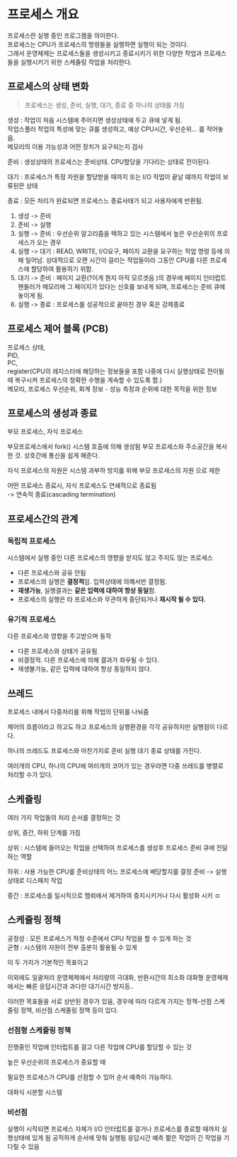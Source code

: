 # 프로세스 개요

프로세스란 실행 중인 프로그램을 의미한다.     
프로세스는 CPU가 프로세스의 명령들을 실행하면 실행이 되는 것이다.    
그래서 운영체제는 프로세스들을 생성시키고 종료시키기 위한 다양한 작업과 프로세스들을 실행시키기 위한 스케쥴링 작업을 처리한다. 

## 프로세스의 상태 변화

> 프로세스는 생성, 준비, 실행, 대기, 종료 중 하나의 상태를 가짐

생성 : 작업이 처음 시스템에 주어지면 생성상태에 두고 큐에 넣게 됨.    
작업스풀러 작업의 특성에 맞는 큐를 생성하고, 예상 CPU시간, 우선순위... 를 적어놓음.    
메모리의 이용 가능성과 어떤 장치가 요구되는지 검사

준비 : 생성상태의 프로세스는 준비상태. CPU할당을 기다리는 상태로 전이된다.

대기 : 프로세스가 특정 자원을 할당받을 때까지 또는 I/O 작업이 끝날 떄까지 작업이 보류된믄 상태    

종료 : 모든 처리가 완료되면 프로세스느 종료사태가 되고 사용자에게 반환됨. 

1) 생성 -> 준비
2) 준비 -> 실행
3) 실행 -> 준비 : 우선순위 알고리즘을 택하고 있는 시스템에서 높은 우선순위의 프로세스가 오는 경우
4) 실행 -> 대기 : READ, WRITE, I/O요구, 페이지 교환을 요구하는 작업 명령 등에 의해 일어남. 상대적으로 오랜 시간이 걸리는 작업들이라 그동안 CPU를 다른 프로세스에 할당하여 활용하기 위함.
5) 대기 -> 준비 : 페이지 교환(?이게 뭔지 아직 모르겟음 )의 경우에 페이지 인터럽트 핸들러가 메모리에 그 페이지가 있다는 신호를 보내게 되며, 프로세스는 준비 큐에 놓이게 됨. 
6) 실행 -> 종료 : 프로세스를 성공적으로 끝마친 경우 혹은 강제종료

## 프로세스 제어 블록 (PCB)

프로세스 상태,    
PID,   
PC,    
register(CPU의 레지스터에 해당하는 정보들을 포함 나중에 다시 실행상태로 전이될 때 복구시켜 프로세스의 정확한 수행을 계속할 수 있도록 함.)    
메모리, 프로세스 우선순위, 회계 정보 - 성능 측정과 순위에 대한 목적을 위한 정보 

## 프로세스의 생성과 종료

부모 프로세스, 자식 프로세스

부모프로세스에서 fork() 시스템 호출에 의해 생성됨
부모 프로세스와 주소공간을 복사한 것. 상호간에 통신을 쉽게 해준다. 

자식 프로세스의 자원은 시스템 과부하 방지를 위해 부모 프로세스의 자원 으로 제한

어떤 프로세스 종료시, 자식 프로세스도 연쇄적으로 종료됨    
-> 연속적 종료(cascading termination)

## 프로세스간의 관계

### 독립적 프로세스 

시스템에서 실행 중인 다른 프로세스의 영향을 받지도 않고 주지도 않는 프로세스 
- 다른 프로세스와 공유 안됨
- 프로세스의 실행은 **결정적**임. 입력상태에 의해서만 결정됨.
- **재생가능**, 실행결과는 **같은 입력에 대하여 항상 동일**함. 
- 프로세스의 실행은 타 프로세스와 무관하게 중단되거나 **재시작 될 수 있다.** 


### 유기적 프로세스

다른 프로세스와 영향을 주고받으며 동작
- 다른 프로세스와 상태가 공유됨
- 비결정적. 다른 프로세스에 의해 결과가 좌우될 수 있다. 
- 재생불가능, 같은 입력에 대하여 항상 동일하지 않다. 

## 쓰레드 

프로세스 내에서 다중처리를 위해 작업의 단위를 나눠줌 

제어의 흐름이라고 하고도 하고 프로세스의 실행환경을 각각 공유하지만 실행점이 다르다. 

하나의 쓰레드도 프로세스와 마찬가지로 준비 실행 대기 종료 상태를 가진다. 

여러개의 CPU, 하나의 CPU에 여러개의 코어가 있는 경우라면 다중 쓰레드를 병렬로 처리할 수가 있다. 

## 스케쥴링

여러 가지 작업들의 처리 순서를 결정하는 것

상위, 중간, 하위 단계를 가짐 

상위 : 시스템에 들어오는 작업을 선택하여 프로세스를 생성후 프로세스 준비 큐에 전달하는 역할

하위 : 사용 가능한 CPU를 준비상태의 어느 프로세스에 배당할지를 결정 준비 -> 실행상태로 디스패치 작업 

중간 : 프로세스를 일시적으로 멤뢰에서 제거하여 중지시키거나 다시 활성화 시키 ㅁ


## 스케쥴링 정책

공정성 : 모든 프로세스가 적정 수준에서 CPU 작업을 할 수 있게 하는 것    
균형 : 시스템의 자원이 전부 출분히 활용될 수 있게 

이 두 가지가 기본적인 목표이고 

이외에도 일괄처리 운영체제에서 처리량의 극대화, 반환시간의 최소화
대화형 운영체제에서는 빠른 응답시간과 과다한 대기시간 방지등..

이러한 목표들을 서로 상반된 경우가 있음, 경우에 따라 다르게 가지는 정책-선점 스케줄링 정책, 비선점 스케줄링 정책 등이 있다.

### 선점형 스케줄링 정책 

진행중인 작업에 인터럽트를 걸고 다른 작업에 CPU를 할당할 수 있는 것 

높은 우선순위의 프로세스가 중요할 때

필요한 프로세스가 CPU를 선점할 수 있어 순서 예측이 가능하다. 

대화식 시분할 시스템

### 비선점 

실행이 시작되면 프로세스 자체가 I/O 인터럽트를 걸거나 프로세스를 종료할 때까지 실행상태에 있게 됨 
공적하게 순서에 맞춰 실행됨
응답시간 예측 
짦은 작업이 긴 작업을 기다릴 수 있음
